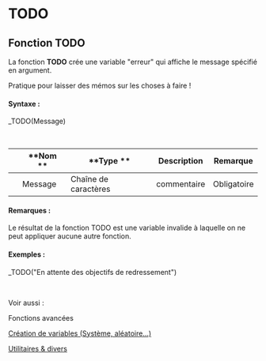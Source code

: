 # TODO

## Fonction TODO

La fonction **TODO** crée une variable "erreur" qui affiche le message spécifié en argument.

Pratique pour laisser des mémos sur les choses à faire \!

#### Syntaxe :&nbsp;

\_TODO(Message)

&nbsp;

| &nbsp; | **Nom ** | **Type ** | **Description** | **Remarque** |
| --- | --- | --- | --- | --- |
| &nbsp; | Message | Chaîne de caractères | commentaire | Obligatoire |


#### Remarques :

Le résultat de la fonction TODO est une variable invalide à laquelle on ne peut appliquer aucune autre fonction.

#### Exemples :

\_TODO("En attente des objectifs de redressement")

&nbsp;

Voir aussi :&nbsp;

Fonctions avancées

[Création de variables (Système, aléatoire...)](<CreerdesvariablesdetoutepieceSys.md>)

[Utilitaires \& divers](<TOOLS\_MISC1.md>)
